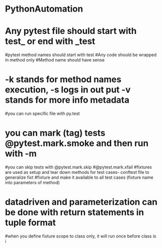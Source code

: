 # PythonAutomation
# Any pytest file should start with test_ or end with _test
#pytest method names should start with test
#Any code should be wrapped in method only
#Method name should have sense
# -k stands for method names execution, -s logs in out put  -v stands for more info metadata
#you can run specific file with py.test <filename>
# you can mark (tag) tests @pytest.mark.smoke and then run with -m
#you can skip tests with @pytest.mark.skip
#@pytest.mark.xfail
#fixtures are used as setup and tear down methods for test cases- conftest file to generalize fixt
#fixture and make it available to all test cases (fixture name into parameters of method)
# datadriven and parameterization can be done with return statements in tuple format
#when you define fixture scope to class only, it will run once before class is i
